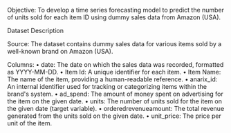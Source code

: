 Objective:
To develop a time series forecasting model to predict the number of units sold for each item ID using dummy sales data from Amazon (USA).

Dataset Description

Source: The dataset contains dummy sales data for various items sold by a well-known brand on Amazon (USA).

Columns:
•	date: The date on which the sales data was recorded, formatted as YYYY-MM-DD.
•	Item Id: A unique identifier for each item.
•	Item Name: The name of the item, providing a human-readable reference.
•	anarix_id: An internal identifier used for tracking or categorizing items within the brand's system.
•	ad_spend: The amount of money spent on advertising for the item on the given date.
•	units: The number of units sold for the item on the given date (target variable).
•	orderedrevenueamount: The total revenue generated from the units sold on the given date.
•	unit_price: The price per unit of the item.


